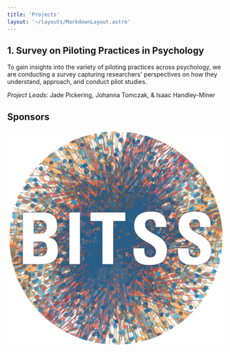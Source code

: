 ```yaml
---
title: 'Projects'
layout: '~/layouts/MarkdownLayout.astro'
---
```


## 1. Survey on Piloting Practices in Psychology
To gain insights into the variety of piloting practices across psychology, we are conducting a survey capturing researchers' perspectives on how they understand, approach, and conduct pilot studies.

_Project Leads_: Jade Pickering, Johanna Tomczak, & Isaac Handley-Miner


## Sponsors
[![BITSS](../assets/images/bitss_icon.png)<!--rehype:style=width:150px;-->](https://www.bitss.org/)<!--rehype:target=_blank-->

